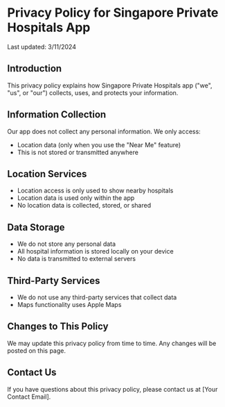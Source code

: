 # Privacy Policy for Singapore Private Hospitals App

Last updated: 3/11/2024

## Introduction
This privacy policy explains how Singapore Private Hospitals app ("we", "us", or "our") collects, uses, and protects your information.

## Information Collection
Our app does not collect any personal information. We only access:
- Location data (only when you use the "Near Me" feature)
- This is not stored or transmitted anywhere

## Location Services
- Location access is only used to show nearby hospitals
- Location data is used only within the app
- No location data is collected, stored, or shared

## Data Storage
- We do not store any personal data
- All hospital information is stored locally on your device
- No data is transmitted to external servers

## Third-Party Services
- We do not use any third-party services that collect data
- Maps functionality uses Apple Maps

## Changes to This Policy
We may update this privacy policy from time to time. Any changes will be posted on this page.

## Contact Us
If you have questions about this privacy policy, please contact us at [Your Contact Email].